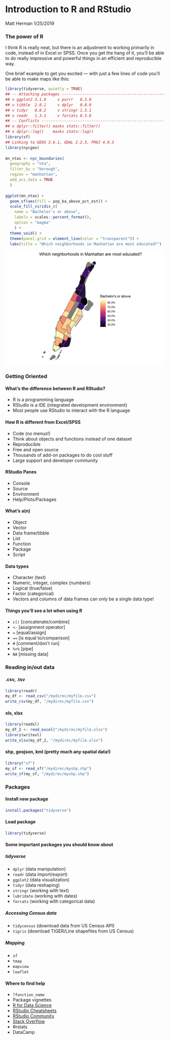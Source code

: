 Introduction to R and RStudio
================
Matt Herman
1/25/2019

### The power of R

I think R is really neat, but there is an adjustment to working
primarily in code, instead of in Excel or SPSS. Once you get the hang of
it, you’ll be able to do really impressive and powerful things in an
efficient and reproducible way.

One brief example to get you excited — with just a few lines of code
you’ll be able to make maps like this:

``` r
library(tidyverse, quietly = TRUE)
## -- Attaching packages --------------------------------------------------- tidyverse 1.2.1 --
## v ggplot2 3.1.0     v purrr   0.3.0
## v tibble  2.0.1     v dplyr   0.8.0
## v tidyr   0.8.2     v stringr 1.3.1
## v readr   1.3.1     v forcats 0.3.0
## -- Conflicts ------------------------------------------------------ tidyverse_conflicts() --
## x dplyr::filter() masks stats::filter()
## x dplyr::lag()    masks stats::lag()
library(sf)
## Linking to GEOS 3.6.1, GDAL 2.2.3, PROJ 4.9.3
library(nycgeo)

mn_ntas <- nyc_boundaries(
  geography = "nta",
  filter_by = "borough",
  region = "manhattan",
  add_acs_data = TRUE
  )

ggplot(mn_ntas) +
  geom_sf(aes(fill = pop_ba_above_pct_est)) +
  scale_fill_viridis_c(
    name = "Bachelor's or above",
    labels = scales::percent_format(),
    option = "magma"
    ) +
  theme_void() +
  theme(panel.grid = element_line(color = "transparent")) +
  labs(title = "Which neighborhoods in Manhattan are most educated?")
```

<img src="./output/figures/unnamed-chunk-1-1.png" width="672" />

### Getting Oriented

#### What’s the difference between R and RStudio?

  - R is a programming language
  - RStudio is a IDE (integrated development environment)
  - Most people use RStudio to interact with the R language

#### How R is different from Excel/SPSS

  - Code (no menus\!)
  - Think about objects and functions instead of one dataset
  - Reproducible
  - Free and open source
  - Thousands of add-on packages to do cool stuff
  - Large support and developer community

#### RStudio Panes

  - Console
  - Source
  - Environment
  - Help/Plots/Packages

#### What’s a(n)

  - Object
  - Vector
  - Data frame/tibble
  - List
  - Function
  - Package
  - Script

#### Data types

  - Character (text)
  - Numeric, integer, complex (numbers)
  - Logical (true/false)
  - Factor (categorical)
  - Vectors and columns of data frames can only be a single data type\!

#### Things you’ll see a lot when using R

  - `c()` \[concatenate/combine\]
  - `<-` \[assignment operator\]
  - `=` \[equal/assign\]
  - `==` \[is equal to/comparison\]
  - `#` \[comment/don’t run\]
  - `%>%` \[pipe\]
  - `NA` \[missing data\]

### Reading in/out data

#### .csv, .tsv

``` r
library(readr)
my_df <- read_csv("/mydirec/myfile.csv")
write_csv(my_df, "/mydirec/myfile.csv")
```

#### xls, xlsx

``` r
library(readxl)
my_df_2 <- read_excel("/mydirec/myfile.xlsx")
library(writexl)
write_xlsx(my_df_2, "/mydirec/myfile.xlsx")
```

#### shp, geojson, kml (pretty much any spatial data\!)

``` r
library("sf")
my_sf <- read_sf("/mydirec/myshp.shp")
write_sf(my_sf, "/mydirec/myshp.shp")
```

### Packages

#### Install new package

``` r
install.packages("tidyverse")
```

#### Load package

``` r
library(tidyverse)
```

#### Some important packages you should know about

##### tidyverse

  - `dplyr` (data manipulation)
  - `readr` (data import/export)
  - `ggplot2` (data visualization)
  - `tidyr` (data reshaping)
  - `stringr` (working with text)
  - `lubridate` (working with dates)
  - `forcats` (working with categorical data)

##### Accessing Census data

  - `tidycensus` (download data from US Census API)
  - `tigris` (download TIGER/Line shapefiles from US Census)

##### Mapping

  - `sf`
  - `tmap`
  - `mapview`
  - `leaflet`

#### Where to find help

  - `?function_name`
  - Package vignettes
  - [R for Data Science](https://r4ds.had.co.nz)
  - [RStudio
    Cheatsheets](https://www.rstudio.com/resources/cheatsheets/)
  - [RStudio Community](http://community.rstudio.com)
  - [Stack Overflow](https://stackoverflow.com/questions/tagged/r)
  - \#rstats
  - DataCamp
